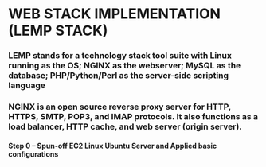 # WEB STACK IMPLEMENTATION (LEMP STACK)

### LEMP stands for a technology stack tool suite with Linux running as the OS; NGINX as the webserver; MySQL as the database; PHP/Python/Perl as the server-side scripting language 

### NGINX is an open source reverse proxy server for HTTP, HTTPS, SMTP, POP3, and IMAP protocols. It also functions as a load balancer, HTTP cache, and web server (origin server).


#### Step 0 – Spun-off EC2 Linux Ubuntu Server and Applied basic configurations